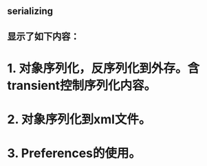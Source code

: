 ## serializing
## 显示了如下内容：  
# 1. 对象序列化，反序列化到外存。含transient控制序列化内容。  
# 2. 对象序列化到xml文件。  
# 3. Preferences的使用。  
